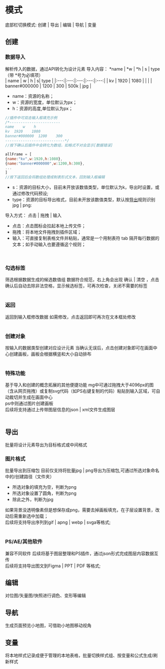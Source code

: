 # 模式
<span class="keyInfo">底部栏切换模式: <span class="higText"> 创建 | 导出 | 编辑 | 导航 | 变量 </span></span>
## 创建
### 数据导入
<span class="keyInfo">解析传入的数据，通过API转化为设计元素</span>
导入内容：<span class="higText"> \*name | \*w | \*h | s | type</span>（带<span class="higText"> \*</span>号为必填项）<br>
| name | w | h | s| type |
|:---:|:---:|:---:|:---:|:---:|
| kv | 1920 | 1080 |   |   |
| banner#000000 | 1200 | 300 | 500k | jpg |
+ name：资源的名称；
+ w：资源的宽度，单位默认为px；
+ h：资源的高度,单位默认为px；
```javascript
//插件中可双击输入框填充示例
/*-----------------------
name    w    h   
kv  1920    1080
banner#000000  1200    300
---------------------------*/
//按下确认后插件中会转化为数组，如格式不对会显示[数据错误]

allFrame = [
{name:"kv",w:1920,h:1080},
{name:"banner#000000",w:1200,h:300},
...
]
//按下返回后会将数组处理成制表形式文本，回到输入框编辑
```
+ s：资源的目标大小，目前未开放该数值类型，单位默认为k，导出时设置，或通过修改代码预设;
+ type：资源的目标导出格式，目前未开放该数值类型，默认按[导出](#导出)规则识别<span class="higText">jpg | png</span>:<br>

<span class="keyInfo">导入方式：<span class="higText"> 点击 | 拖拽 | 输入 </span></span><br>
+ 点击：点击图标会拉起本地上传文件；
+ 拖拽：将本地文件拖拽到插件区域；
+ 输入：可直接复制表格文件并粘贴，通常是一个用制表符<span class="higText"> tab </span>隔开每行数据的文本；如手动输入也要遵循这个规则；<br>
<br>

### 勾选标签
<span class="keyInfo">筛选根据数据生成的候选数值组</span>
数据符合规范，右上角会出现<span class="higText"> 确认 | 清空 </span>，点击确认后自动去除非法空格，显示候选标签，可再次检查，关闭不需要的标签<br>
<br>

### 返回
<span class="keyInfo">返回到输入框修改数据</span>
如需修改，点击<span class="higText">返回</span>即可再次在文本框处修改<br>
<br>

### 创建对象
<span class="keyInfo">按输入的数据类型创建对应设计元素</span>
当确认无误后，点击<span class="higText">创建对象</span>即可在画面中心创建画板，画板会根据横竖和大小自动排布<br>
<br>

### 特殊功能
<span class="keyInfo">基于导入和创建的概念拓展的其他便捷功能</span>
mg中可通过拖拽大于4096px的图（含从网页拖拽）或复制svg代码（如PS右键复制的代码）粘贴到输入区域，可自动裁切并生成在画面中心<br>
ps中则通过图片创建画板<br>
后续将支持通过上传带图层信息的<span class="higText">json | xml</span>文件生成图层<br>
<br>

## 导出
<span class="keyInfo">批量将设计元素导出为目标格式或中间格式</span>
### 图片格式
<span class="keyInfo">批量导出到压缩包</span>
目前仅支持将批量<span class="higText">jpg | png</span>导出为压缩包,可通过所选对象命名中的<span class="higText">/</span>创建路径（文件夹）<br>
+ 所选对象的填充为空，判断为<span class="higText">png</span>
+ 所选对象设置了圆角，判断为<span class="higText">png</span>
+ 除此之外，判断为<span class="higText">jpg</span>

如果背景没透明像素但是想保存成png，需要去掉画板填充，在子层设置背景，改动后需重新选中加载；<br>
后续将支持导出序列到<span class="higText">gif | apng | webp | svga</span>等格式;<br>
<br>

### PS/AE/其他软件
<span class="keyInfo">兼容不同软件</span>
后续将基于图层整理和PS插件，通过<span class="higText">json</span>形式完成图层内容数据互传<br>
后续将支持导出图文到<span class="higText">Figma | PPT | PDF </span>等格式;<br>

## 编辑
<span class="keyInfo">对位图/矢量图/快照进行调色、变形等编辑</span>

## 导航
<span class="keyInfo">生成页面预览小地图，可借助小地图移动视角</span>

## 变量
<span class="keyInfo">将本地样式记录成便于管理的本地表格，批量切换样式组、按变量和公式生成/刷新样式</span>
